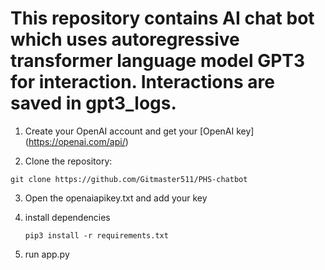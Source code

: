 # This repository contains AI chat bot which uses autoregressive transformer language model GPT3 for interaction. Interactions are saved in gpt3_logs.

1. Create your OpenAI account and get your [OpenAI key] (https://openai.com/api/)

2. Clone the repository:

```
git clone https://github.com/Gitmaster511/PHS-chatbot

```

3. Open the openaiapikey.txt and add your key

4. install dependencies

   ```
   pip3 install -r requirements.txt
   ```

5. run app.py
